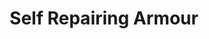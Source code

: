 ---
title: "Self Repairing Armour"
canonical: "skill/self-repairing-armour"
canonical_title: "Awakened Dwarf Loresheet"
lists:
    - awakened-dwarf-loresheet
tier: 3
osp_cost: 30
prerequisites: ["awakened-dwarf-loresheet/master-armour-repair"]
replacement: true
ladder: "armour-repair"
ladder_group: "2"
---